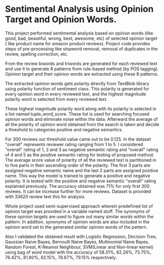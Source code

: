 # Sentimental Analysis using Opinion Target and Opinion Words.
This project performed sentimental analysis based on opinion words (like good, bad, beautiful, wrong, best, awesome, etc) of selected opinion target ( like product name for amazon product reviews). Project code provides steps of pre-processing like stopword removal, removal of duplicates in the review, spelling correction, etc.

  From the review biwords and triwords are generated for each reviewed text and use it to generate 8 patterns from rule-based method (by POS tagging). Opinion target and their opinion words are extracted using these 8 patterns. 
    
   The extracted opinion words gets polarity directly from TextBlob library using polarity function of sentiment class. This polarity is generated for every opinion word in every reviewed text, and the highest magnitude polarity word is selected from every reviewed text.
    
   These highest magnitude polarity word along with its polarity is selected in a list named tuple_word_score.  These list is used for searching focused opinion words and eliminate noise within the data. Afterward the average of all the polarity of opinion word obtained from the search is taken and decide a threshold to categories positive and negative semantics.
    
   For 300 reviews our threshold value came out to be 0.125. In the dataset "overall" represents reviewer rating ranging from 1 to 5. I considered "overall" rating of 1, 2 and 3 as negative semantic rating and "overall" rating of 4 and 5 as the positive semantic rating for testing of proposed method. The average score value of polarity of all the reviewed text is partitioned in to five parts in their ascending order of the polarity. The first 3 parts are assigned negative semantic name and the last 2 parts are assigned positive name. This way the model is trained to generate a positive and negative polarity. It is tested with the positive and negative semantic "overall" rating explained previously. The accuracy obtained was 71% for only first 300 reviews. It can be increase further for more reviews. Dataset is provided with 33620 review text this for analysis.
    
   Whole project used semi-supervised approach wherein predefined list of opinion target was provided in a variable named stuff. The synonyms of these opinion targets are used to figure out many similar words within the pattern. In addition, synonyms of opinion words are also included in the opinion word set to the generated similar opinion words of the pattern.
    
   Also I validated the obtained result with Logistic Regression, Decision Tree, Gaussian Naive Bayes, Bernoulli Naive Bayes, Multinomial Naive Bayes, Random Forest, K-Nearest Neighbour, SVM(Linear and Non-linear kernel) using bag of word model with the accuracy of 58.31%, 82.26%, 73.75%, 76.42%, 81.80%, 82.15%, 78.67%, 79.15% respectively.
